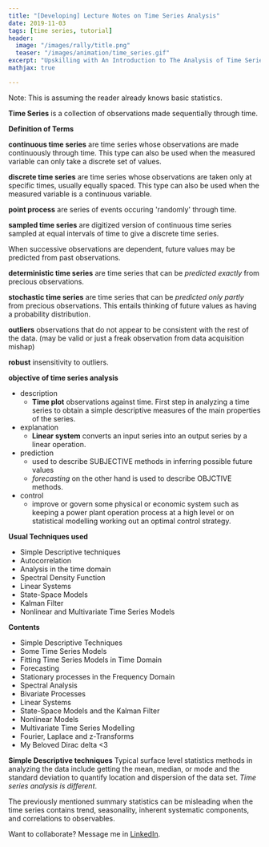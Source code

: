 ```yaml
---
title: "[Developing] Lecture Notes on Time Series Analysis"
date: 2019-11-03
tags: [time series, tutorial]
header:
  image: "/images/rally/title.png"
  teaser: "/images/animation/time_series.gif"
excerpt: "Upskilling with An Introduction to The Analysis of Time Series by Chris Chatfield."
mathjax: true

---
```

<div id="fb-root"></div>
<script async defer src="https://connect.facebook.net/en_US/sdk.js#xfbml=1&version=v3.2"></script>

Note: This is assuming the reader already knows basic statistics.

**Time Series** is a collection of observations made sequentially through time.

**Definition of Terms**

**continuous time series**
are time series whose observations are made continuously through time. This type can also be used when the measured variable can only take a discrete set of values.

**discrete time series**
are time series whose observations are taken only at specific times, usually equally spaced. This type can also be used when the measured variable is a continuous variable.

**point process**
are series of events occuring 'randomly' through time.

**sampled time series**
are digitized version of continuous time series sampled at equal intervals of time to give a discrete time series.

When successive observations are dependent, future values may be predicted from past observations.

**deterministic time series**
are time series that can be *predicted exactly* from precious observations.

**stochastic time series**
are time series that can be *predicted only partly* from precious observations. This entails thinking of future values as having a probability distribution.

**outliers**
observations that do not appear to be consistent with the rest of the data. (may be valid or just a freak observation from data acquisition mishap)

**robust**
insensitivity to outliers.

**objective of time series analysis**
+ description
    - **Time plot** observations against time. First step in analyzing a time series to obtain a simple descriptive measures of the main properties of the series.
+ explanation
    - **Linear system** converts an input series into an output series by a linear operation.
+ prediction
    - used to describe SUBJECTIVE methods in inferring possible future values
    - *forecasting* on the other hand is used to describe OBJCTIVE methods.
+ control
    - improve or govern some physical or economic system such as keeping a power plant operation process at a high level or on statistical modelling working out an optimal control strategy.

**Usual Techniques used**
+ Simple Descriptive techniques
+ Autocorrelation
+ Analysis in the time domain
+ Spectral Density Function
+ Linear Systems
+ State-Space Models
+ Kalman Filter
+ Nonlinear and Multivariate Time Series Models


**Contents**
+ Simple Descriptive Techniques
+ Some Time Series Models
+ Fitting Time Series Models in Time Domain
+ Forecasting
+ Stationary processes in the Frequency Domain
+ Spectral Analysis
+ Bivariate Processes
+ Linear Systems
+ State-Space Models and the Kalman Filter
+ Nonlinear Models
+ Multivariate Time Series Modelling
+ Fourier, Laplace and z-Transforms
+ My Beloved Dirac delta <3

**Simple Descriptive techniques**
Typical surface level statistics methods in analyzing the data include getting the mean, median, or mode and the standard deviation to quantify location and dispersion of the data set. *Time series analysis is different*.

The previously mentioned summary statistics can be misleading when the time series contains trend, seasonality, inherent systematic components, and correlations to observables.




Want to collaborate? Message me in [LinkedIn](https://ph.linkedin.com/in/albertyumol).

<script async src="//pagead2.googlesyndication.com/pagead/js/adsbygoogle.js"></script>
<script>
  (adsbygoogle = window.adsbygoogle || []).push({
    google_ad_client: "ca-pub-6410209740119334",
    enable_page_level_ads: true
  });
</script>

<div class="fb-comments" data-href="https://albertyumol.github.io/" data-numposts="5"></div>
